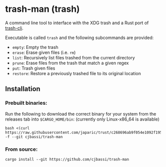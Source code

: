 # trash-man (trash)

A command line tool to interface with the XDG trash and a Rust port of [trash-cli](https://github.com/andreafrancia/trash-cli).

Executable is called `trash` and the following subcommands are provided:

- `empty`: Empty the trash
- `erase`: Erase given files (i.e. `rm`)
- `list`: Recursively list files trashed from the current directory
- `prune`: Erase files from the trash that match a given regex
- `put`: Trash given files
- `restore`: Restore a previously trashed file to its original location

## Installation

### Prebuilt binaries:

Run the following to download the correct binary for your system from the releases tab into `$CARGO_HOME/bin`: (currently only Linux-x86_64 is available)

```
bash <(curl https://raw.githubusercontent.com/japaric/trust/c268696ab9f054e1092f195dddeead2420c04261/install.sh) -f --git cjbassi/trash-man
```

### From source:

```
cargo install --git https://github.com/cjbassi/trash-man
```
